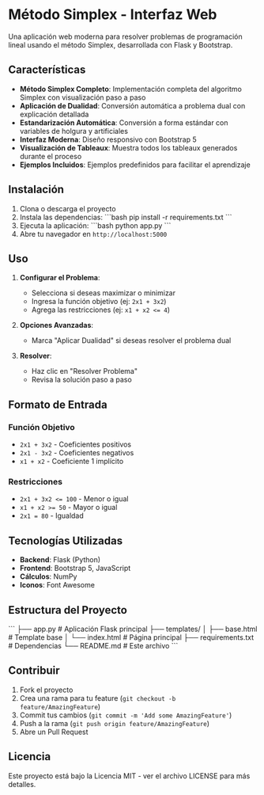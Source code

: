 # Método Simplex - Interfaz Web

Una aplicación web moderna para resolver problemas de programación lineal usando el método Simplex, desarrollada con Flask y Bootstrap.

## Características

- **Método Simplex Completo**: Implementación completa del algoritmo Simplex con visualización paso a paso
- **Aplicación de Dualidad**: Conversión automática a problema dual con explicación detallada
- **Estandarización Automática**: Conversión a forma estándar con variables de holgura y artificiales
- **Interfaz Moderna**: Diseño responsivo con Bootstrap 5
- **Visualización de Tableaux**: Muestra todos los tableaux generados durante el proceso
- **Ejemplos Incluidos**: Ejemplos predefinidos para facilitar el aprendizaje

## Instalación

1. Clona o descarga el proyecto
2. Instala las dependencias:
   \`\`\`bash
   pip install -r requirements.txt
   \`\`\`
3. Ejecuta la aplicación:
   \`\`\`bash
   python app.py
   \`\`\`
4. Abre tu navegador en `http://localhost:5000`

## Uso

1. **Configurar el Problema**:
   - Selecciona si deseas maximizar o minimizar
   - Ingresa la función objetivo (ej: `2x1 + 3x2`)
   - Agrega las restricciones (ej: `x1 + x2 <= 4`)

2. **Opciones Avanzadas**:
   - Marca "Aplicar Dualidad" si deseas resolver el problema dual

3. **Resolver**:
   - Haz clic en "Resolver Problema"
   - Revisa la solución paso a paso

## Formato de Entrada

### Función Objetivo
- `2x1 + 3x2` - Coeficientes positivos
- `2x1 - 3x2` - Coeficientes negativos  
- `x1 + x2` - Coeficiente 1 implícito

### Restricciones
- `2x1 + 3x2 <= 100` - Menor o igual
- `x1 + x2 >= 50` - Mayor o igual
- `2x1 = 80` - Igualdad

## Tecnologías Utilizadas

- **Backend**: Flask (Python)
- **Frontend**: Bootstrap 5, JavaScript
- **Cálculos**: NumPy
- **Iconos**: Font Awesome

## Estructura del Proyecto

\`\`\`
├── app.py              # Aplicación Flask principal
├── templates/
│   ├── base.html       # Template base
│   └── index.html      # Página principal
├── requirements.txt    # Dependencias
└── README.md          # Este archivo
\`\`\`

## Contribuir

1. Fork el proyecto
2. Crea una rama para tu feature (`git checkout -b feature/AmazingFeature`)
3. Commit tus cambios (`git commit -m 'Add some AmazingFeature'`)
4. Push a la rama (`git push origin feature/AmazingFeature`)
5. Abre un Pull Request

## Licencia

Este proyecto está bajo la Licencia MIT - ver el archivo LICENSE para más detalles.
